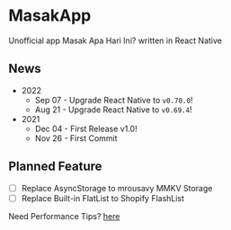 # MasakApp
Unofficial app Masak Apa Hari Ini? written in React Native

## News
- 2022
  - Sep 07 - Upgrade React Native to `v0.70.0`!
  - Aug 21 - Upgrade React Native to `v0.69.4`!
- 2021
  - Dec 04 - First Release v1.0!
  - Nov 26 - First Commit

## Planned Feature
- [ ] Replace AsyncStorage to mrousavy MMKV Storage
- [ ] Replace Built-in FlatList to Shopify FlashList

Need Performance Tips? [here](optimizeTips.md)